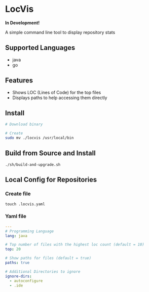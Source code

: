 # LocVis
**In Development!**

A simple command line tool to display repository stats

## Supported Languages
- java
- go

## Features
- Shows LOC (Lines of Code) for the top files
- Displays paths to help accessing them directly

## Install
```sh
# Download binary

# Create
sudo mv ./locvis /usr/local/bin
```

## Build from Source and Install
    ./sh/build-and-upgrade.sh

## Local Config for Repositories
### Create file
    touch .locvis.yaml
### Yaml file
```yaml
---
# Programming Language
lang: java

# Top number of files with the highest loc count (default = 10)
top: 20

# Show paths for files (default = true)
paths: true

# Additional Directories to ignore
ignore-dirs:
  - autoconfigure
  - .ide
```
